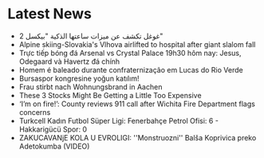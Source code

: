 # Latest News
-  غوغل تكشف عن ميزات ساعتها الذكية "بيكسل 2"
-  Alpine skiing-Slovakia's Vlhova airlifted to hospital after giant slalom fall
-  Trực tiếp bóng đá Arsenal vs Crystal Palace 19h30 hôm nay: Jesus, Odegaard và Havertz đá chính
-  Homem é baleado durante confraternização em Lucas do Rio Verde
-  Bursaspor kongresine yoğun katılım!
-  Frau stirbt nach Wohnungsbrand in Aachen
-  These 3 Stocks Might Be Getting a Little Too Expensive
-  ‘I’m on fire!’: County reviews 911 call after Wichita Fire Department flags concerns
-  Turkcell Kadın Futbol Süper Ligi: Fenerbahçe Petrol Ofisi: 6 - Hakkarigücü Spor: 0
-  ZAKUCAVANjE KOLA U EVROLIGI: ''Monstruozni'' Balša Koprivica preko Adetokumba (VIDEO)
